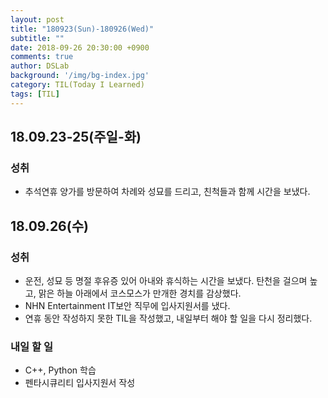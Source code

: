 ```yaml
---
layout: post
title: "180923(Sun)-180926(Wed)"
subtitle: ""
date: 2018-09-26 20:30:00 +0900
comments: true
author: DSLab
background: '/img/bg-index.jpg'
category: TIL(Today I Learned)
tags: [TIL]
---
```


## 18.09.23-25(주일-화)
### 성취
  - 추석연휴 양가를 방문하여 차례와 성묘를 드리고, 친척들과 함께 시간을 보냈다.

## 18.09.26(수)
### 성취
  - 운전, 성묘 등 명절 후유증 있어 아내와 휴식하는 시간을 보냈다. 탄천을 걸으며 높고, 맑은 하늘 아래에서 코스모스가 만개한 경치를 감상했다.
  - NHN Entertainment IT보안 직무에 입사지원서를 냈다.
  - 연휴 동안 작성하지 못한 TIL을 작성했고, 내일부터 해야 할 일을 다시 정리했다.

### 내일 할 일
  - C++, Python 학습
  - 펜타시큐리티 입사지원서 작성
